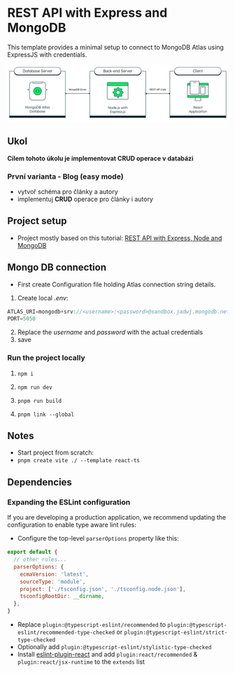 # REST API with Express and MongoDB
This template provides a minimal setup to connect to MongoDB Atlas using ExpressJS with credentials.

![Schema](./public/schema.png)

## Ukol

__Cílem tohoto úkolu je implementovat CRUD operace v databázi__

### První varianta - Blog (easy mode)

- vytvoř schéma pro články a autory
- implementuj **CRUD** operace pro články i autory

## Project setup

- Project mostly based on this tutorial: [REST API with Express, Node and MongoDB](https://www.mongodb.com/languages/express-mongodb-rest-api-tutorial)


## Mongo DB connection

- First create Configuration file holding Atlas connection string details.
1. Create local *.env*:


```javascript
ATLAS_URI=mongodb+srv://<username>:<password>@sandbox.jadwj.mongodb.net/myFirstDatabase?retryWrites=
PORT=5050
```

2.  Replace the *username* and *password* with the actual credentials 
3. save

### Run the project locally

1. ``npm i``

2. ``npm run dev``

3. ``pnpm run build``

4. ``pnpm link --global``

## Notes

- Start project from scratch: 
- ```pnpm create vite ./ --template react-ts```

## Dependencies

### Expanding the ESLint configuration

If you are developing a production application, we recommend updating the configuration to enable type aware lint rules:

- Configure the top-level `parserOptions` property like this:

```js
export default {
  // other rules...
  parserOptions: {
    ecmaVersion: 'latest',
    sourceType: 'module',
    project: ['./tsconfig.json', './tsconfig.node.json'],
    tsconfigRootDir: __dirname,
  },
}
```

- Replace `plugin:@typescript-eslint/recommended` to `plugin:@typescript-eslint/recommended-type-checked` or `plugin:@typescript-eslint/strict-type-checked`
- Optionally add `plugin:@typescript-eslint/stylistic-type-checked`
- Install [eslint-plugin-react](https://github.com/jsx-eslint/eslint-plugin-react) and add `plugin:react/recommended` & `plugin:react/jsx-runtime` to the `extends` list
